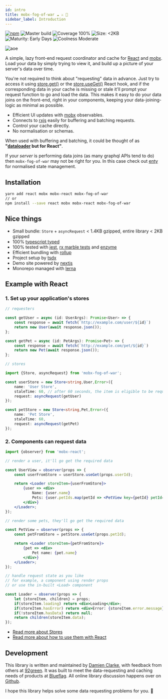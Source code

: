 ```yaml
---
id: intro
title: mobx-fog-of-war ☁️ ⚔️ 🤯
sidebar_label: Introduction
---
```


[![npm](https://img.shields.io/npm/v/mobx-fog-of-war.svg)](https://www.npmjs.com/package/mobx-fog-of-war) ![Master build](https://github.com/92green/mobx-fog-of-war/workflows/CI/badge.svg?branch=master) ![Coverage 100%](https://img.shields.io/badge/coverage-100%25-green) ![Size: <2KB](https://img.shields.io/badge/Size-<2KB-blue) ![Maturity: Early Days](https://img.shields.io/badge/Maturity-Early%20days-yellow) ![Coolness Moderate](https://img.shields.io/badge/Coolness-Moderate-blue) 

![aoe](https://user-images.githubusercontent.com/345320/91411571-ddf2da80-e88b-11ea-8de7-c0f3462991f4.gif)


A simple, lazy front-end request coordinator and cache for [React](https://reactjs.org/) and [mobx](https://mobx.js.org/). Load your data by simply trying to view it, and build up a picture of your server's data over time.

You're not required to think about "requesting" data in advance. Just try to access it using [store.get()](store.md#storeget) or the [store.useGet()](store.md#storeuseget) React hook, and if the corresponding data in your cache is missing or stale it'll prompt your request function to go and load the data. This makes it easy to do your data joins on the front-end, right in your components, keeping your data-joining-logic as minimal as possible.

- Efficient UI updates with [mobx](https://mobx.js.org/) observables.
- Connects to [rxjs](https://rxjs-dev.firebaseapp.com/) easily for buffering and batching requests.
- Control your cache directly.
- No normalisation or schemas.

When used with buffering and batching, it could be thought of as **"[dataloader](https://github.com/graphql/dataloader) but for React"**.

If your _server_ is performing data joins (as many graphql APIs tend to do) then `mobx-fog-of-war` may not be right for you. In this case check out [enty](https://github.com/92green/enty) for normalised state management.


## Installation

```bash
yarn add react mobx mobx-react mobx-fog-of-war
// or
npm install --save react mobx mobx-react mobx-fog-of-war
```


## Nice things

- Small bundle: `Store` + `asyncRequest` < 1.4KB gzipped, entire library < 2KB gzipped
- 100% [typescript typed](https://www.typescriptlang.org/)
- 100% tested with [jest](https://jestjs.io/), [rx marble tests](https://rxjs-dev.firebaseapp.com/guide/testing/internal-marble-tests) and [enzyme](https://github.com/enzymejs/enzyme)
- Efficient bundling with [rollup](https://rollupjs.org/guide/en/)
- Project setup by [tsdx](https://tsdx.io/)
- Demo site powered by [nextjs](https://nextjs.org/)
- Monorepo managed with [lerna](https://github.com/lerna/lerna)

## Example with React

### 1. Set up your application's stores

```typescript
// requesters

const getUser = async (id: UserArgs): Promise<User> => {
    const response = await fetch(`http://example.com/user/${id}`)
    return new User(await response.json());
};

const getPet = async (id: PetArgs): Promise<Pet> => {
    const response = await fetch(`http://example.com/pet/${id}`)
    return new Pet(await response.json());
};

// stores

import {Store, asyncRequest} from 'mobx-fog-of-war';

const userStore = new Store<string,User,Error>({
    name: 'User Store',
    staleTime: 60, // after 60 seconds, the item is eligible to be requested again
    request: asyncRequest(getUser)
});

const petStore = new Store<string,Pet,Error>({
    name: 'Pet Store',
    staleTime: 60,
    request: asyncRequest(getPet)
});
```

### 2. Components can request data

```jsx
import {observer} from 'mobx-react';

// render a user, it'll go get the required data

const UserView = observer(props => {
    const userFromStore = userStore.useGet(props.userId);

    return <Loader storeItem={userFromStore}>
        {user => <div>
            Name: {user.name}
            Pets: {user.petIds.map(petId => <PetView key={petId} petId={petId} />)}
        </div>}
    </Loader>;
});

// render some pets, they'll go get the required data

const PetView = observer(props => {
    const petFromStore = petStore.useGet(props.petId);

    return <Loader storeItem={petFromStore}>
        {pet => <div>
            Pet name: {pet.name}
        </div>}
    </Loader>;
});

// handle request state as you like
// for example, a component using render props
// or use the in-built <Load> component

const Loader = observer(props => {
    let {storeItem, children} = props;
    if(storeItem.loading) return <div>Loading</div>;
    if(storeItem.hasError) return <div>Error: {storeItem.error.message}</div>;
    if(!storeItem.hasData) return null;
    return children(storeItem.data);
});
```

- [Read more about Stores](store.md)
- [Read more about how to use them with React](react.md)


## Development

This library is written and maintained by [Damien Clarke](https://damienclarke.me/), with feedback from others at [92green](https://github.com/92green). It was built to meet the data-requesting and caching needs of products at [Blueflag](https://blueflag.com.au/).
All online library discussion happens over on [Github](https://github.com/92green/mobx-fog-of-war).

I hope this library helps solve some data requesting problems for you. 🎉


